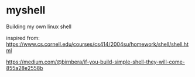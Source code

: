# myshell
Building my own linux shell

inspired from:
https://www.cs.cornell.edu/courses/cs414/2004su/homework/shell/shell.html

https://medium.com/@birnbera/if-you-build-simple-shell-they-will-come-855a28e2558b
